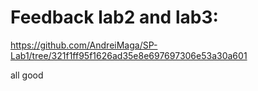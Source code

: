 # Feedback lab2 and lab3:
https://github.com/AndreiMaga/SP-Lab1/tree/321f1ff95f1626ad35e8e697697306e53a30a601

all good

